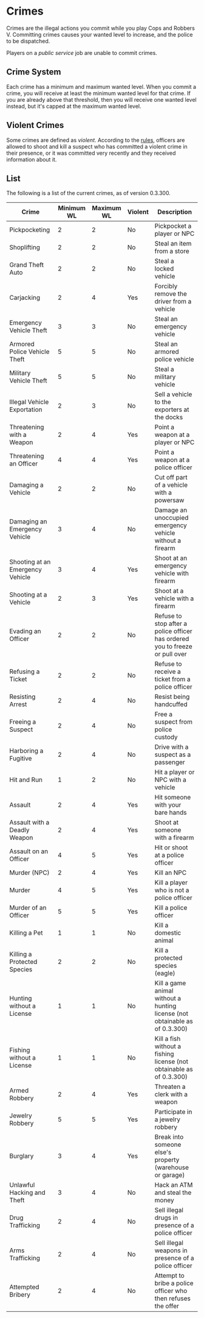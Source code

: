 # Crimes
Crimes are the illegal actions you commit while you play Cops and Robbers V. Committing crimes causes your wanted level to increase, and the police to be dispatched.

Players on a *public service* job are unable to commit crimes.

## Crime System
Each crime has a minimum and maximum wanted level. When you commit a crime, you will receive at least the minimum wanted level for that crime. If you are already above that threshold, then you will receive one wanted level instead, but it's capped at the maximum wanted level.

## Violent Crimes
Some crimes are defined as *violent*. According to the [rules](/rules/full#part-two-police-officers), officers are allowed to shoot and kill a suspect who has committed a violent crime in their presence, or it was committed very recently and they received information about it.

## List
The following is a list of the current crimes, as of version 0.3.300.

| Crime                            | Minimum WL  | Maximum WL | Violent | Description |
| ---                              | --- | --- | --- | --- |
| Pickpocketing                    | 2   | 2   | No  | Pickpocket a player or NPC |
| Shoplifting                      | 2   | 2   | No  | Steal an item from a store |
| Grand Theft Auto                 | 2   | 2   | No  | Steal a locked vehicle |
| Carjacking                       | 2   | 4   | Yes | Forcibly remove the driver from a vehicle |
| Emergency Vehicle Theft          | 3   | 3   | No  | Steal an emergency vehicle |
| Armored Police Vehicle Theft     | 5   | 5   | No  | Steal an armored police vehicle |
| Military Vehicle Theft           | 5   | 5   | No  | Steal a military vehicle |
| Illegal Vehicle Exportation      | 2   | 3   | No  | Sell a vehicle to the exporters at the docks |
| Threatening with a Weapon        | 2   | 4   | Yes | Point a weapon at a player or NPC |
| Threatening an Officer           | 4   | 4   | Yes | Point a weapon at a police officer |
| Damaging a Vehicle               | 2   | 2   | No  | Cut off part of a vehicle with a powersaw |
| Damaging an Emergency Vehicle    | 3   | 4   | No  | Damage an unoccupied emergency vehicle without a firearm |
| Shooting at an Emergency Vehicle | 3   | 4   | Yes | Shoot at an emergency vehicle with firearm |
| Shooting at a Vehicle            | 2   | 3   | Yes | Shoot at a vehicle with a firearm |
| Evading an Officer               | 2   | 2   | No  | Refuse to stop after a police officer has ordered you to freeze or pull over |
| Refusing a Ticket                | 2   | 2   | No  | Refuse to receive a ticket from a police officer |
| Resisting Arrest                 | 2   | 4   | No  | Resist being handcuffed |
| Freeing a Suspect                | 2   | 4   | No  | Free a suspect from police custody |
| Harboring a Fugitive             | 2   | 4   | No  | Drive with a suspect as a passenger |
| Hit and Run                      | 1   | 2   | No  | Hit a player or NPC with a vehicle |
| Assault                          | 2   | 4   | Yes | Hit someone with your bare hands |
| Assault with a Deadly Weapon     | 2   | 4   | Yes | Shoot at someone with a firearm |
| Assault on an Officer            | 4   | 5   | Yes | Hit or shoot at a police officer |
| Murder (NPC)                     | 2   | 4   | Yes | Kill an NPC |
| Murder                           | 4   | 5   | Yes | Kill a player who is not a police officer |
| Murder of an Officer             | 5   | 5   | Yes | Kill a police officer |
| Killing a Pet                    | 1   | 1   | No  | Kill a domestic animal |
| Killing a Protected Species      | 2   | 2   | No  | Kill a protected species (eagle) |
| Hunting without a License        | 1   | 1   | No  | Kill a game animal without a hunting license (not obtainable as of 0.3.300) |
| Fishing without a License        | 1   | 1   | No  | Kill a fish without a fishing license (not obtainable as of 0.3.300) |
| Armed Robbery                    | 2   | 4   | Yes | Threaten a clerk with a weapon |
| Jewelry Robbery                  | 5   | 5   | Yes | Participate in a jewelry robbery |
| Burglary                         | 3   | 4   | Yes | Break into someone else's property (warehouse or garage) |
| Unlawful Hacking and Theft       | 3   | 4   | No  | Hack an ATM and steal the money |
| Drug Trafficking                 | 2   | 4   | No  | Sell illegal drugs in presence of a police officer |
| Arms Trafficking                 | 2   | 4   | No  | Sell illegal weapons in presence of a police officer |
| Attempted Bribery                | 2   | 4   | No  | Attempt to bribe a police officer who then refuses the offer |
